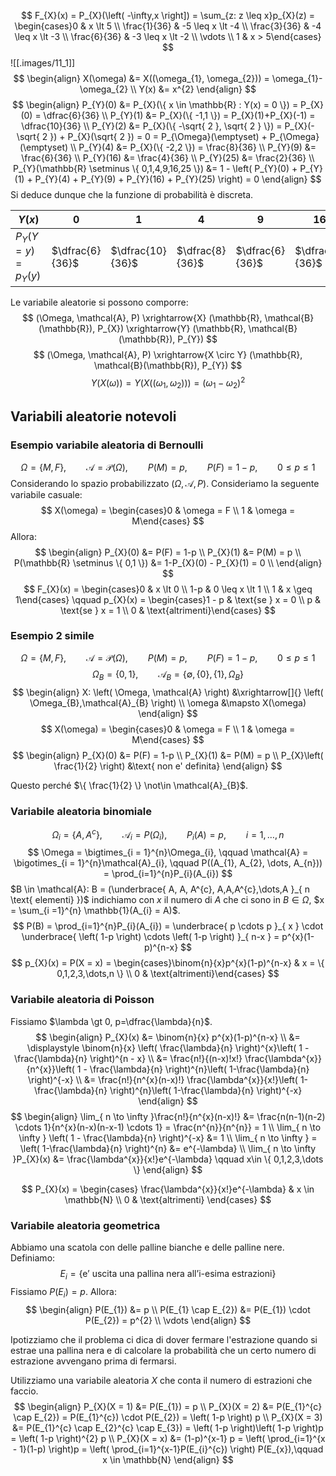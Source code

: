 $$
F_{X}(x) = P_{X}(\left( -\infty,x \right]) = \sum_{z: z \leq x}p_{X}(z) = \begin{cases}0 & x \lt 5 \\ \frac{1}{36} & -5 \leq x \lt -4 \\ \frac{3}{36} & -4 \leq x \lt -3 \\ \frac{6}{36} & -3 \leq x \lt -2 \\ \vdots \\ 1 & x > 5\end{cases}
$$ 
![[.images/11_1]]
$$
\begin{align}
X(\omega) &= X((\omega_{1}, \omega_{2})) = \omega_{1}-\omega_{2} \\
Y(x) &= x^{2}
\end{align}
$$
$$
\begin{align}
P_{Y}(0) &= P_{X}(\{ x \in \mathbb{R} : Y(x) = 0 \}) = P_{X}(0) = \dfrac{6}{36} \\
P_{Y}(1) &= P_{X}(\{ -1,1 \}) = P_{X}(1)+P_{X}(-1) = \dfrac{10}{36} \\
P_{Y}(2) &= P_{X}(\{ -\sqrt{ 2 }, \sqrt{ 2 } \}) = P_{X}(-\sqrt{ 2 }) + P_{X}(\sqrt{ 2 }) = 0 = P_{\Omega}(\emptyset) + P_{\Omega}(\emptyset)  \\
P_{Y}(4) &= P_{X}(\{ -2,2 \}) = \frac{8}{36} \\
P_{Y}(9) &= \frac{6}{36} \\
P_{Y}(16) &= \frac{4}{36} \\
P_{Y}(25) &= \frac{2}{36} \\
P_{Y}(\mathbb{R} \setminus \{ 0,1,4,9,16,25 \}) &= 1 - \left( P_{Y}(0) + P_{Y}(1) + P_{Y}(4) + P_{Y}(9) + P_{Y}(16) + P_{Y}(25) \right) = 0 
\end{align}
$$
Si deduce dunque che la funzione di probabilità è discreta.

| $Y(x)$                    | $0$             | $1$              | $4$             | $9$             | $16$            | $25$            |
| ------------------------- | --------------- | ---------------- | --------------- | --------------- | --------------- | --------------- |
| $P_{Y}(Y = y) = p_{Y}(y)$ | $\dfrac{6}{36}$ | $\dfrac{10}{36}$ | $\dfrac{8}{36}$ | $\dfrac{6}{36}$ | $\dfrac{4}{36}$ | $\dfrac{2}{36}$ |
Le variabile aleatorie si possono comporre:
$$
(\Omega, \mathcal{A}, P) \xrightarrow{X} (\mathbb{R}, \mathcal{B}(\mathbb{R}), P_{X}) \xrightarrow{Y} (\mathbb{R}, \mathcal{B}(\mathbb{R}), P_{Y})
$$
$$
(\Omega, \mathcal{A}, P) \xrightarrow{X \circ Y} (\mathbb{R}, \mathcal{B}(\mathbb{R}), P_{Y})
$$
$$
Y(X(\omega)) = Y(X((\omega_{1}, \omega_{2}))) = \left( \omega_{1} - \omega_{2} \right)^{2}
$$
## Variabili aleatorie notevoli
### Esempio variabile aleatoria di Bernoulli
$$
\Omega = \{ M, F \}, \qquad \mathcal{A} = \mathcal{P}(\Omega), \qquad P(M) = p, \qquad P(F) = 1-p, \qquad 0 \leq p \leq 1
$$
Considerando lo spazio probabilizzato $\left( \Omega, \mathcal{A}, P \right)$.
Consideriamo la seguente variabile casuale:
$$
X(\omega) = \begin{cases}0 & \omega = F \\ 1 &  \omega = M\end{cases}
$$
Allora:
$$
\begin{align}
P_{X}(0) &= P(F) = 1-p  \\
P_{X}(1) &= P(M) = p \\
P(\mathbb{R} \setminus \{ 0,1 \}) &= 1-P_{X}(0) - P_{X}(1) = 0 \\
\end{align}
$$
$$
F_{X}(x) = \begin{cases}0 & x \lt 0 \\ 1-p & 0 \leq x \lt 1 \\ 1 & x \geq 1\end{cases} \qquad
p_{X}(x) = \begin{cases}1 - p & \text{se } x = 0 \\ p & \text{se } x = 1 \\ 0 & \text{altrimenti}\end{cases}
$$

### Esempio 2 simile
$$
\Omega = \{ M,F \}, \qquad \mathcal{A} = \mathcal{P}(\Omega), \qquad P(M) = p, \qquad P(F) = 1-p, \qquad 0 \leq p \leq 1
$$
$$
\Omega_{B} = \{ 0,1 \}, \qquad \mathcal{A}_{B} = \{ \emptyset, \{ 0 \}, \{ 1 \},\Omega_{B} \}
$$
$$
\begin{align}
X: \left( \Omega, \mathcal{A} \right) &\xrightarrow[]{} \left( \Omega_{B},\mathcal{A}_{B} \right) \\
\omega &\mapsto X(\omega)
\end{align}
$$
$$
X(\omega) = \begin{cases}0 & \omega = F \\ 1 & \omega = M\end{cases}
$$
$$
\begin{align}
P_{X}(0) &= P(F) = 1-p \\
P_{X}(1) &= P(M) = p \\
P_{X}\left( \frac{1}{2} \right) &\text{ non e' definita}
\end{align}
$$

Questo perché $\{ \frac{1}{2} \} \not\in \mathcal{A}_{B}$.
### Variabile aleatoria binomiale
$$
\Omega_{i} = \{ A,A^{c} \}, \qquad \mathcal{A}_{i}=P(\Omega_{i}), \qquad P_{i}(A)=p, \qquad i=1,\dots,n
$$
$$
\Omega = \bigtimes_{i = 1}^{n}\Omega_{i}, \qquad \mathcal{A} = \bigotimes_{i = 1}^{n}\mathcal{A}_{i}, \qquad P((A_{1}, A_{2}, \dots, A_{n})) = \prod_{i=1}^{n}P_{i}(A_{i})
$$
$B \in \mathcal{A}: B = (\underbrace{ A, A, A^{c}, A,A,A^{c},\dots,A }_{ n \text{ elementi} })$
indichiamo con $x$ il numero di $A$ che ci sono in $B \in \Omega$, $x = \sum_{i =1}^{n} \mathbb{1}(A_{i} = A)$.
$$
P(B) = \prod_{i=1}^{n}P_{i}(A_{i}) = \underbrace{ p \cdots p }_{ x } \cdot \underbrace{ \left( 1-p \right) \cdots \left( 1-p \right) }_{ n-x } = p^{x}(1-p)^{n-x}
$$
$$
p_{X}(x) = P(X = x) = \begin{cases}\binom{n}{x}p^{x}(1-p)^{n-x} & x = \{ 0,1,2,3,\dots,n \} \\ 0 & \text{altrimenti}\end{cases}
$$
### Variabile aleatoria di Poisson
Fissiamo $\lambda \gt 0, p=\dfrac{\lambda}{n}$.
$$
\begin{align}
P_{X}(x) &= \binom{n}{x} p^{x}(1-p)^{n-x} \\
&= \displaystyle \binom{n}{x} \left( \frac{\lambda}{n} \right)^{x}\left( 1 - \frac{\lambda}{n} \right)^{n - x} \\
&= \frac{n!}{(n-x)!x!} \frac{\lambda^{x}}{n^{x}}\left( 1 - \frac{\lambda}{n} \right)^{n}\left( 1-\frac{\lambda}{n} \right)^{-x} \\
&= \frac{n!}{n^{x}(n-x)!} \frac{\lambda^{x}}{x!}\left( 1-\frac{\lambda}{n} \right)^{n}\left( 1-\frac{\lambda}{n} \right)^{-x}
\end{align}
$$
$$
\begin{align}
\lim_{ n \to \infty }\frac{n!}{n^{x}(n-x)!} &= \frac{n(n-1)(n-2) \cdots 1}{n^{x}(n-x)(n-x-1) \cdots 1} = \frac{n^{n}}{n^{n}} = 1  \\
\lim_{ n \to \infty } \left( 1 - \frac{\lambda}{n} \right)^{-x} &= 1 \\
\lim_{ n \to \infty } = \left( 1-\frac{\lambda}{n} \right)^{n} &= e^{-\lambda}  \\
\lim_{ n \to \infty }P_{X}(x) &= \frac{\lambda^{x}}{x!}e^{-\lambda} \qquad x\in \{ 0,1,2,3,\dots \}
\end{align}
$$

$$
P_{X}(x) = \begin{cases}
\frac{\lambda^{x}}{x!}e^{-\lambda}  & x \in \mathbb{N} \\ 0 & \text{altrimenti}
\end{cases}
$$
### Variabile aleatoria geometrica
Abbiamo una scatola con delle palline bianche e delle palline nere.
Definiamo:
$$
E_{i} = \{ \text{e' uscita una pallina nera all'i-esima estrazioni} \}
$$
Fissiamo $P(E_{i}) = p$.
Allora:
$$
\begin{align}
P(E_{1}) &= p \\
P(E_{1} \cap E_{2}) &= P(E_{1}) \cdot P(E_{2}) = p^{2} \\
\vdots
\end{align}
$$

Ipotizziamo che il problema ci dica di dover fermare l'estrazione quando si estrae una pallina nera e di calcolare la probabilità che un certo numero di estrazione avvengano prima di fermarsi.

Utilizziamo una variabile aleatoria $X$ che conta il numero di estrazioni che faccio.
$$
\begin{align}
P_{X}(X = 1) &= P(E_{1}) = p \\
P_{X}(X = 2) &= P(E_{1}^{c} \cap E_{2}) = P(E_{1}^{c}) \cdot P(E_{2}) = \left( 1-p \right) p \\
P_{X}(X = 3) &= P(E_{1}^{c} \cap E_{2}^{c} \cap E_{3}) = \left( 1-p \right)\left( 1-p \right)p = \left( 1-p \right)^{2}  p \\
P_{X}(X = x) &= (1-p)^{x-1} p = \left( \prod_{i=1}^{x - 1}(1-p) \right)p = \left( \prod_{i=1}^{x-1}P(E_{i}^{c}) \right) P(E_{x}),\qquad x \in \mathbb{N}
\end{align}
$$
